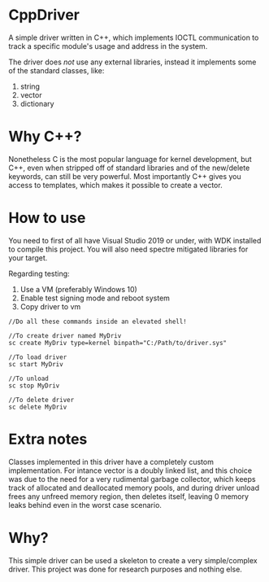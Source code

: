 # CppDriver

A simple driver written in C++, which implements IOCTL communication to track a specific module's usage and address in the system.
 
The driver does *not* use any external libraries, instead it implements some of the standard classes, like:
1. string
2. vector
3. dictionary

# Why C++?
Nonetheless C is the most popular language for kernel development, but C++, even when stripped off of standard libraries and of the
new/delete keywords, can still be very powerful. 
Most importantly C++ gives you access to templates, which makes it possible to create a vector.

# How to use
You need to first of all have Visual Studio 2019 or under, with WDK installed to compile this project.
You will also need spectre mitigated libraries for your target.

Regarding testing:
1. Use a VM (preferably Windows 10)
2. Enable test signing mode and reboot system
3. Copy driver to vm

```
//Do all these commands inside an elevated shell!

//To create driver named MyDriv
sc create MyDriv type=kernel binpath="C:/Path/to/driver.sys"

//To load driver
sc start MyDriv

//To unload
sc stop MyDriv

//To delete driver
sc delete MyDriv
```

# Extra notes
Classes implemented in this driver have a completely custom implementation. 
For intance vector is a doubly linked list, and this choice was due to the need for a very rudimental
garbage collector, which keeps track of allocated and deallocated memory pools, and during driver unload
frees any unfreed memory region, then deletes itself, leaving 0 memory leaks behind even in the worst case scenario.

# Why?
This simple driver can be used a skeleton to create a very simple/complex driver.
This project was done for research purposes and nothing else.
